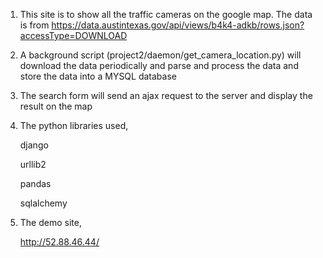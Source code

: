 
1. This site is to show all the traffic cameras on the google map. The data is from https://data.austintexas.gov/api/views/b4k4-adkb/rows.json?accessType=DOWNLOAD

2. A background script (project2/daemon/get_camera_location.py) will download the data periodically and parse and process the data and store the data into a MYSQL database

3. The search form will send an ajax request to the server and display the result on the map

4. The python libraries used,

    django

    urllib2

    pandas

    sqlalchemy

5. The demo site,

    http://52.88.46.44/

